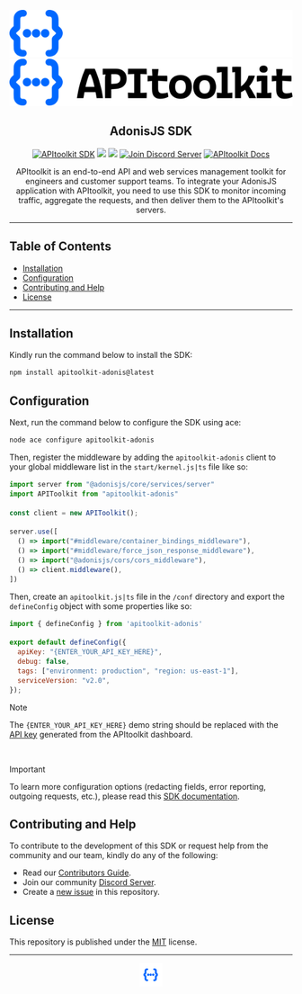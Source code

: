 <div align="center">

![APItoolkit's Logo](https://github.com/apitoolkit/.github/blob/main/images/logo-white.svg?raw=true#gh-dark-mode-only)
![APItoolkit's Logo](https://github.com/apitoolkit/.github/blob/main/images/logo-black.svg?raw=true#gh-light-mode-only)

## AdonisJS SDK

[![APItoolkit SDK](https://img.shields.io/badge/APItoolkit-SDK-0068ff?logo=adonisjs)](https://github.com/topics/apitoolkit-sdk) [![](https://img.shields.io/npm/v/apitoolkit-adonis.svg?logo=npm)](https://npmjs.com/package/apitoolkit-adonis) [![](https://img.shields.io/npm/dw/apitoolkit-adonis
)](https://npmjs.com/package/apitoolkit-adonis) [![Join Discord Server](https://img.shields.io/badge/Chat-Discord-7289da)](https://apitoolkit.io/discord?utm_campaign=devrel&utm_medium=github&utm_source=sdks_readme) [![APItoolkit Docs](https://img.shields.io/badge/Read-Docs-0068ff)](https://apitoolkit.io/docs/sdks/nodejs/adonisjs?utm_campaign=devrel&utm_medium=github&utm_source=sdks_readme) 

APItoolkit is an end-to-end API and web services management toolkit for engineers and customer support teams. To integrate your AdonisJS application with APItoolkit, you need to use this SDK to monitor incoming traffic, aggregate the requests, and then deliver them to the APItoolkit's servers.

</div>

---

## Table of Contents

- [Installation](#installation)
- [Configuration](#configuration)
- [Contributing and Help](#contributing-and-help)
- [License](#license)

---

## Installation

Kindly run the command below to install the SDK:

```sh
npm install apitoolkit-adonis@latest
```

## Configuration

Next, run the command below to configure the SDK using ace:

```sh
node ace configure apitoolkit-adonis
```

Then, register the middleware by adding the `apitoolkit-adonis` client to your global middleware list in the `start/kernel.js|ts` file like so:

```js
import server from "@adonisjs/core/services/server"
import APIToolkit from "apitoolkit-adonis"

const client = new APIToolkit();

server.use([
  () => import("#middleware/container_bindings_middleware"),
  () => import("#middleware/force_json_response_middleware"),
  () => import("@adonisjs/cors/cors_middleware"),
  () => client.middleware(),
])
```

Then, create an `apitoolkit.js|ts` file in the `/conf` directory and export the `defineConfig` object with some properties like so:

```js
import { defineConfig } from 'apitoolkit-adonis'

export default defineConfig({
  apiKey: "{ENTER_YOUR_API_KEY_HERE}",
  debug: false,
  tags: ["environment: production", "region: us-east-1"],
  serviceVersion: "v2.0",
});
```

> [!NOTE]
> 
> The `{ENTER_YOUR_API_KEY_HERE}` demo string should be replaced with the [API key](https://apitoolkit.io/docs/dashboard/settings-pages/api-keys?utm_campaign=devrel&utm_medium=github&utm_source=sdks_readme) generated from the APItoolkit dashboard.

<br />

> [!IMPORTANT]
> 
> To learn more configuration options (redacting fields, error reporting, outgoing requests, etc.), please read this [SDK documentation](https://apitoolkit.io/docs/sdks/nodejs/adonisjs?utm_campaign=devrel&utm_medium=github&utm_source=sdks_readme).

## Contributing and Help

To contribute to the development of this SDK or request help from the community and our team, kindly do any of the following:
- Read our [Contributors Guide](https://github.com/apitoolkit/.github/blob/main/CONTRIBUTING.md).
- Join our community [Discord Server](https://apitoolkit.io/discord?utm_campaign=devrel&utm_medium=github&utm_source=sdks_readme).
- Create a [new issue](https://github.com/apitoolkit/apitoolkit-adonis/issues/new/choose) in this repository.

## License

This repository is published under the [MIT](LICENSE) license.

---

<div align="center">
    
<a href="https://apitoolkit.io?utm_campaign=devrel&utm_medium=github&utm_source=sdks_readme" target="_blank" rel="noopener noreferrer"><img src="https://github.com/apitoolkit/.github/blob/main/images/icon.png?raw=true" width="40" /></a>

</div>
